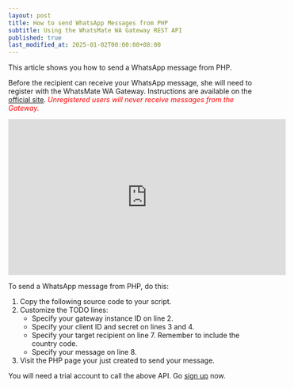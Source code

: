 ```yaml
---
layout: post
title: How to send WhatsApp Messages from PHP
subtitle: Using the WhatsMate WA Gateway REST API
published: true
last_modified_at: 2025-01-02T00:00:00+08:00
---
```


This article shows you how to send a WhatsApp message from PHP.

Before the recipient can receive your WhatsApp message, she will need to register with the WhatsMate WA Gateway. Instructions are available on the [official site](https://www.whatsmate.net/whatsapp-gateway-api.html). <span style="color:red">*Unregistered users will never receive messages from the Gateway.*</span>


<iframe width="560" height="315" src="https://www.youtube.com/embed/F5gxk5xhEgo?rel=0&cc_load_policy=1" frameborder="0" allowfullscreen></iframe>


To send a WhatsApp message from PHP, do this:

1. Copy the following source code to your script.  <script src="https://gist.github.com/whatsmate/39d45c6a0b8a1ce946a4.js"></script>
2. Customize the TODO lines:
   * Specify your gateway instance ID on line 2.
   * Specify your client ID and secret on lines 3 and 4.
   * Specify your target recipient on line 7. Remember to include the country code.
   * Specify your message on line 8.
3. Visit the PHP page your just created to send your message.


You will need a trial account to call the above API. Go [sign up](https://www.whatsmate.net/whatsapp-gateway-api.html) now.



<br>
<script async src="//pagead2.googlesyndication.com/pagead/js/adsbygoogle.js"></script>
<ins class="adsbygoogle"
     style="display:inline-block;width:728px;height:90px"
     data-ad-client="ca-pub-7383487179928477"
     data-ad-slot="6959057004"></ins>
<script>
(adsbygoogle = window.adsbygoogle || []).push({});
</script>
<br>

